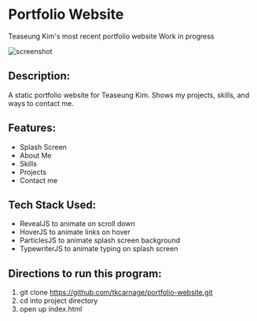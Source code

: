 # Portfolio Website
Teaseung Kim's most recent portfolio website
Work in progress

![screenshot](https://github.com/tkcarnage/anonChatApp/blob/master/images/screenshot.png)

## Description:
A static portfolio website for Teaseung Kim. Shows my projects, skills, and ways to contact me.

## Features: 
* Splash Screen
* About Me
* Skills
* Projects
* Contact me

## Tech Stack Used:
* RevealJS to animate on scroll down
* HoverJS to animate links on hover
* ParticlesJS to animate splash screen background
* TypewriterJS to animate typing on splash screen

## Directions to run this program:
1. git clone https://github.com/tkcarnage/portfolio-website.git
1. cd into project directory 
1. open up index.html
